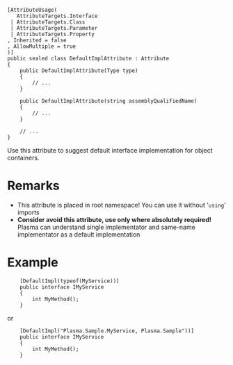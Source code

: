 
```
[AttributeUsage(
   AttributeTargets.Interface
 | AttributeTargets.Class
 | AttributeTargets.Parameter
 | AttributeTargets.Property
, Inherited = false
, AllowMultiple = true
)]
public sealed class DefaultImplAttribute : Attribute
{
    public DefaultImplAttribute(Type type)
    {
        // ...
    }

    public DefaultImplAttribute(string assemblyQualifiedName)
    {
        // ...
    }

    // ...
}
```

Use this attribute to suggest default interface implementation for object containers.

# Remarks #

  * This attribute is placed in root namespace! You can use it without '`using`' imports
  * **Consider avoid this attribute, use only where absolutely required!** Plasma can understand single implementator and same-name implementator as a default implementation

# Example #

```
	[DefaultImpl(typeof(MyService))]
	public interface IMyService
	{
		int MyMethod();
	}
```

or

```
	[DefaultImpl("Plasma.Sample.MyService, Plasma.Sample"))]
	public interface IMyService
	{
		int MyMethod();
	}
```